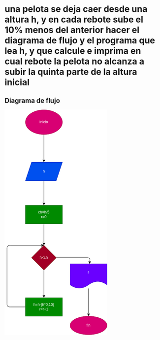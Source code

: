 # una pelota se deja caer desde una altura h, y en cada rebote sube el 10% menos del anterior hacer el diagrama de flujo y el programa que lea h, y que calcule e imprima en cual rebote la pelota no alcanza a subir la quinta parte de la altura inicial
## Diagrama de flujo
![diagrama de flujo](diagrama.png "diagrama de flujo")